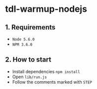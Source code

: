 # tdl-warmup-nodejs


## 1. Requirements

- `Node 5.6.0`
- `NPM 3.6.0`

## 2. How to start

- Install dependencies `npm install`
- Open `lib/run.js`
- Follow the comments marked with `STEP`